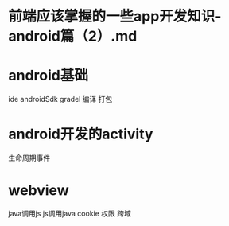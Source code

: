 # 前端应该掌握的一些app开发知识-android篇（2）.md

# android基础

ide androidSdk gradel 编译 打包

# android开发的activity
生命周期事件

# webview
java调用js
js调用java
cookie
权限
跨域

